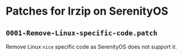 # Patches for lrzip on SerenityOS

## `0001-Remove-Linux-specific-code.patch`

Remove Linux `nice` specific code as SerenityOS does not support it.


